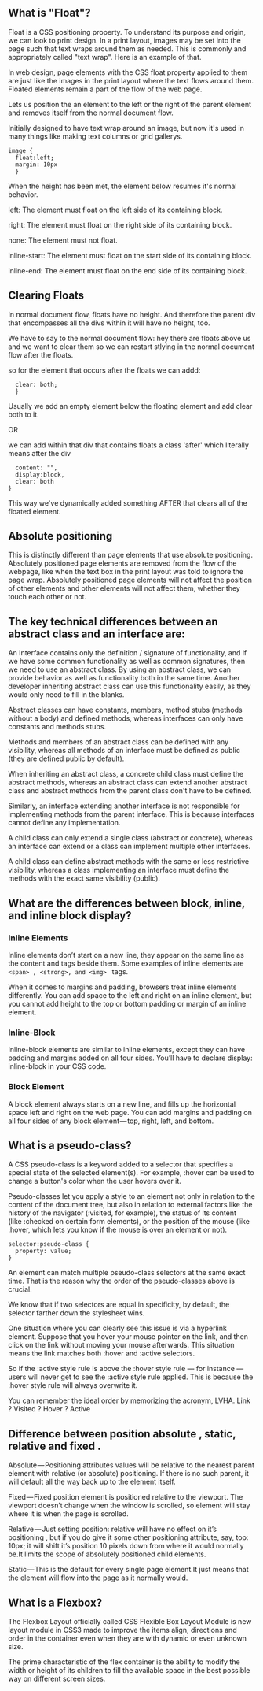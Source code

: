 ## What is "Float"?
Float is a CSS positioning property. To understand its purpose and origin, we can look to print design. In a print layout, images may be set into the page such that text wraps around them as needed. This is commonly and appropriately called "text wrap". Here is an example of that.

In web design, page elements with the CSS float property applied to them are just like the images in the print layout where the text flows around them. Floated elements remain a part of the flow of the web page.

Lets us position the an element to the left or the right of the parent element and removes itself from the normal document flow.

Initially designed to have text wrap around an image, but now it's used in many things like making text columns or grid gallerys.

```
image {
  float:left;
  margin: 10px
  }
```

When the height has been met, the element below resumes it's normal behavior.

left: The element must float on the left side of its containing block.

right: The element must float on the right side of its containing block.

none: The element must not float.

inline-start: The element must float on the start side of its containing block.


inline-end: The element must float on the end side of its containing block.

## Clearing Floats

In normal document flow, floats have no height. And therefore the parent div that encompasses all the divs within it will have no height, too.

We have to say to the normal document flow: hey there are floats above us and we want to clear them so we can restart stlying in the normal document flow after the floats.

so for the element that occurs after the floats we can addd:

```.content{
  clear: both;
  }
  ```

Usually we add an empty element below the floating element and add clear both to it.


OR

we can add within that div that contains floats a class 'after' which literally means after the div
```.services.after{
  content: "",
  display:block,
  clear: both
}
```

This way we've dynamically added something AFTER that clears all of the floated element.

## Absolute positioning

This is distinctly different than page elements that use absolute positioning. Absolutely positioned page elements are removed from the flow of the webpage, like when the text box in the print layout was told to ignore the page wrap. Absolutely positioned page elements will not affect the position of other elements and other elements will not affect them, whether they touch each other or not.

## The key technical differences between an abstract class and an interface are:

An Interface contains only the definition / signature of functionality, and if we have some common functionality as well as common signatures, then we need to use an abstract class. By using an abstract class, we can provide behavior as well as functionality both in the same time. Another developer inheriting abstract class can use this functionality easily, as they would only need to fill in the blanks.

Abstract classes can have constants, members, method stubs (methods without a body) and defined methods, whereas interfaces can only have constants and methods stubs.

Methods and members of an abstract class can be defined with any visibility, whereas all methods of an interface must be defined as public (they are defined public by default).

When inheriting an abstract class, a concrete child class must define the abstract methods, whereas an abstract class can extend another abstract class and abstract methods from the parent class don't have to be defined.

Similarly, an interface extending another interface is not responsible for implementing methods from the parent interface. This is because interfaces cannot define any implementation.

A child class can only extend a single class (abstract or concrete), whereas an interface can extend or a class can implement multiple other interfaces.

A child class can define abstract methods with the same or less restrictive visibility, whereas a class implementing an interface must define the methods with the exact same visibility (public).

## What are the differences between block, inline, and inline block display?

### Inline Elements

Inline elements don’t start on a new line, they appear on the same line as the content and tags beside them. Some examples of inline elements are ```<span> , <strong>, and <img> ``` tags.

When it comes to margins and padding, browsers treat inline elements differently. You can add space to the left and right on an inline element, but you cannot add height to the top or bottom padding or margin of an inline element.

### Inline-Block

Inline-block elements are similar to inline elements, except they can have padding and margins added on all four sides. You’ll have to declare display: inline-block in your CSS code.

### Block Element 

A block element always starts on a new line, and fills up the horizontal space left and right on the web page. You can add margins and padding on all four sides of any block element — top, right, left, and bottom.

## What is a pseudo-class?

A CSS pseudo-class is a keyword added to a selector that specifies a special state of the selected element(s). For example, :hover can be used to change a button's color when the user hovers over it.

Pseudo-classes let you apply a style to an element not only in relation to the content of the document tree, but also in relation to external factors like the history of the navigator (:visited, for example), the status of its content (like :checked on certain form elements), or the position of the mouse (like :hover, which lets you know if the mouse is over an element or not).

```
selector:pseudo-class {
  property: value;
}
```

An element can match multiple pseudo-class selectors at the same exact time. That is the reason why the order of the pseudo-classes above is crucial.

We know that if two selectors are equal in specificity, by default, the selector farther down the stylesheet wins.

One situation where you can clearly see this issue is via a hyperlink element. Suppose that you hover your mouse pointer on the link, and then click on the link without moving your mouse afterwards. This situation means the link matches both :hover and :active selectors.

So if the :active style rule is above the :hover style rule — for instance — users will never get to see the :active style rule applied. This is because the :hover style rule will always overwrite it.

You can remember the ideal order by memorizing the acronym, LVHA. Link ? Visited ? Hover ? Active

## Difference between position absolute , static, relative and fixed .

Absolute — Positioning attributes values will be relative to the nearest parent element with relative (or absolute) positioning. If there is no such parent, it will default all the way back up to the <html> element itself.

Fixed — Fixed position element is positioned relative to the viewport. The viewport doesn’t change when the window is scrolled, so element will stay where it is when the page is scrolled.

Relative — Just setting position: relative will have no effect on it’s positioning , but if you do give it some other positioning attribute, say, top: 10px; it will shift it’s position 10 pixels down from where it would normally be.It limits the scope of absolutely positioned child elements.

Static — This is the default for every single page element.It just means that the element will flow into the page as it normally would.

## What is a Flexbox?

The Flexbox Layout officially called CSS Flexible Box Layout Module is new layout module in CSS3 made to improve the items align, directions and order in the container even when they are with dynamic or even unknown size. 

The prime characteristic of the flex container is the ability to modify the width or height of its children to fill the available space in the best possible way on different screen sizes.

